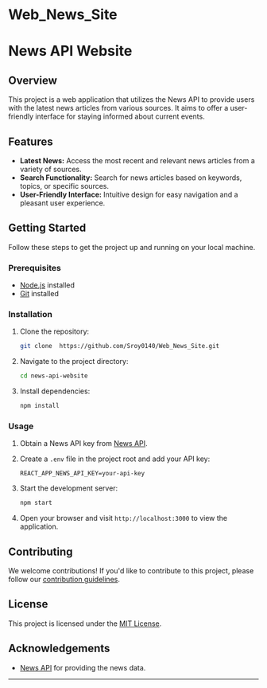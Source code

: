 # Web_News_Site

# News API Website

## Overview

This project is a web application that utilizes the News API to provide users with the latest news articles from various sources. It aims to offer a user-friendly interface for staying informed about current events.

## Features

- **Latest News:** Access the most recent and relevant news articles from a variety of sources.
- **Search Functionality:** Search for news articles based on keywords, topics, or specific sources.
- **User-Friendly Interface:** Intuitive design for easy navigation and a pleasant user experience.

## Getting Started

Follow these steps to get the project up and running on your local machine.

### Prerequisites

- [Node.js](https://nodejs.org/) installed
- [Git](https://git-scm.com/) installed

### Installation

1. Clone the repository:

    ```bash
    git clone  https://github.com/Sroy0140/Web_News_Site.git
    ```

2. Navigate to the project directory:

    ```bash
    cd news-api-website
    ```

3. Install dependencies:

    ```bash
    npm install
    ```

### Usage

1. Obtain a News API key from [News API](https://newsapi.org/).
2. Create a `.env` file in the project root and add your API key:

    ```env
    REACT_APP_NEWS_API_KEY=your-api-key
    ```

3. Start the development server:

    ```bash
    npm start
    ```

4. Open your browser and visit `http://localhost:3000` to view the application.

## Contributing

We welcome contributions! If you'd like to contribute to this project, please follow our [contribution guidelines](CONTRIBUTING.md).

## License

This project is licensed under the [MIT License](LICENSE).

## Acknowledgements

- [News API](https://newsapi.org/) for providing the news data.

---
